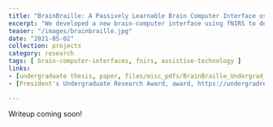 ```yaml
---
title: "BrainBraille: A Passively Learnable Brain Computer Interface using fNIRS"
excerpt: "We developed a new brain-computer interface using fNIRS to detect attempted motor movement in different regions of the body. Converting attempted motions to language to enable more versatile communication options for people with movement disabilities. For my undergraduate thesis, I explored how transitional gestures may enable higher accuracy and information transfer with brain-computer interfaces."
teaser: "/images/brainbraille.jpg"
date: "2021-05-02"
collection: projects
category: research
tags: [ brain-computer-interfaces, fnirs, assistive-technology ]
links:
- [undergraduate thesis, paper, files/misc_pdfs/BrainBraille_Undergrad_Thesis.pdf]
- [President's Undergraduate Research Award, award, https://undergradresearch.gatech.edu/content/presidents-undergraduate-research-awards]

---
```


Writeup coming soon!